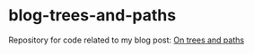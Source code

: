 # blog-trees-and-paths
Repository for code related to my blog post: [On trees and paths](http://alandavies.org/blog/2019/05/01/on-trees-and-paths)
